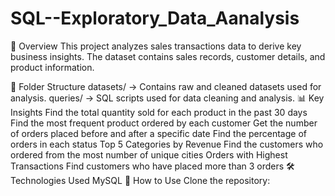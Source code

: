 # SQL--Exploratory_Data_Aanalysis

📌 Overview
This project analyzes sales transactions data to derive key business insights. The dataset contains sales records, customer details, and product information.

📂 Folder Structure
datasets/ → Contains raw and cleaned datasets used for analysis.
queries/ → SQL scripts used for data cleaning and analysis.
📊 Key Insights
Find the total quantity sold for each product in the past 30 days
Find the most frequent product ordered by each customer
Get the number of orders placed before and after a specific date
Find the percentage of orders in each status
Top 5 Categories by Revenue
Find the customers who ordered from the most number of unique cities
Orders with Highest Transactions
Find customers who have placed more than 3 orders
🛠️ Technologies Used
MySQL
📌 How to Use
Clone the repository:
